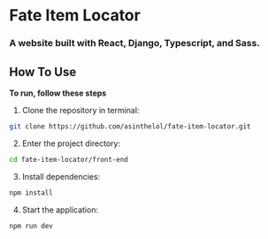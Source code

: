 # Fate Item Locator
### A website built with React, Django, Typescript, and Sass.

## How To Use
**To run, follow these steps**

1. Clone the repository in terminal:
```bash
git clone https://github.com/asinthelol/fate-item-locator.git
```
2. Enter the project directory:
```bash
cd fate-item-locator/front-end
```
3. Install dependencies:
```bash
npm install
```
4. Start the application:
```bash
npm run dev
```
